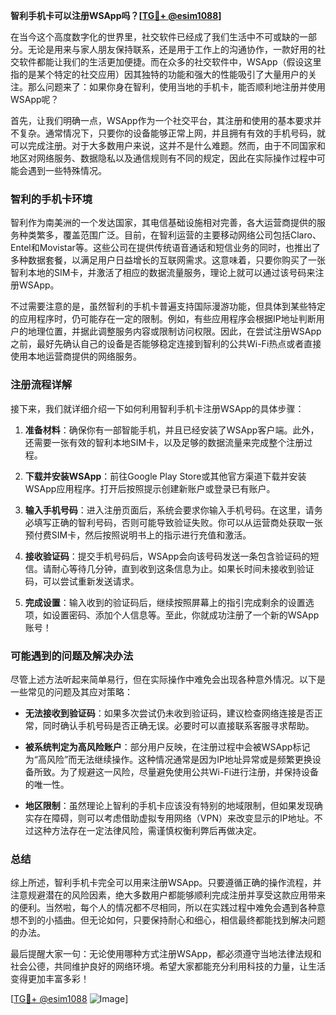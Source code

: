 **智利手机卡可以注册WSApp吗？[[TG💪+ @esim1088](https://t.me/s/esim1088)]**

在当今这个高度数字化的世界里，社交软件已经成了我们生活中不可或缺的一部分。无论是用来与家人朋友保持联系，还是用于工作上的沟通协作，一款好用的社交软件都能让我们的生活更加便捷。而在众多的社交软件中，WSApp（假设这里指的是某个特定的社交应用）因其独特的功能和强大的性能吸引了大量用户的关注。那么问题来了：如果你身在智利，使用当地的手机卡，能否顺利地注册并使用WSApp呢？

首先，让我们明确一点，WSApp作为一个社交平台，其注册和使用的基本要求并不复杂。通常情况下，只要你的设备能够正常上网，并且拥有有效的手机号码，就可以完成注册。对于大多数用户来说，这并不是什么难题。然而，由于不同国家和地区对网络服务、数据隐私以及通信规则有不同的规定，因此在实际操作过程中可能会遇到一些特殊情况。

### 智利的手机卡环境

智利作为南美洲的一个发达国家，其电信基础设施相对完善，各大运营商提供的服务种类繁多，覆盖范围广泛。目前，在智利运营的主要移动网络公司包括Claro、Entel和Movistar等。这些公司在提供传统语音通话和短信业务的同时，也推出了多种数据套餐，以满足用户日益增长的互联网需求。这意味着，只要你购买了一张智利本地的SIM卡，并激活了相应的数据流量服务，理论上就可以通过该号码来注册WSApp。

不过需要注意的是，虽然智利的手机卡普遍支持国际漫游功能，但具体到某些特定的应用程序时，仍可能存在一定的限制。例如，有些应用程序会根据IP地址判断用户的地理位置，并据此调整服务内容或限制访问权限。因此，在尝试注册WSApp之前，最好先确认自己的设备是否能够稳定连接到智利的公共Wi-Fi热点或者直接使用本地运营商提供的网络服务。

### 注册流程详解

接下来，我们就详细介绍一下如何利用智利手机卡注册WSApp的具体步骤：

1. **准备材料**：确保你有一部智能手机，并且已经安装了WSApp客户端。此外，还需要一张有效的智利本地SIM卡，以及足够的数据流量来完成整个注册过程。
   
2. **下载并安装WSApp**：前往Google Play Store或其他官方渠道下载并安装WSApp应用程序。打开后按照提示创建新账户或登录已有账户。

3. **输入手机号码**：进入注册页面后，系统会要求你输入手机号码。在这里，请务必填写正确的智利号码，否则可能导致验证失败。你可以从运营商处获取一张预付费SIM卡，然后按照说明书上的指示进行充值和激活。

4. **接收验证码**：提交手机号码后，WSApp会向该号码发送一条包含验证码的短信。请耐心等待几分钟，直到收到这条信息为止。如果长时间未接收到验证码，可以尝试重新发送请求。

5. **完成设置**：输入收到的验证码后，继续按照屏幕上的指引完成剩余的设置选项，如设置密码、添加个人信息等。至此，你就成功注册了一个新的WSApp账号！

### 可能遇到的问题及解决办法

尽管上述方法听起来简单易行，但在实际操作中难免会出现各种意外情况。以下是一些常见的问题及其应对策略：

- **无法接收到验证码**：如果多次尝试仍未收到验证码，建议检查网络连接是否正常，同时确认手机号码是否正确无误。必要时可以直接联系客服寻求帮助。
  
- **被系统判定为高风险账户**：部分用户反映，在注册过程中会被WSApp标记为“高风险”而无法继续操作。这种情况通常是因为IP地址异常或是频繁更换设备所致。为了规避这一风险，尽量避免使用公共Wi-Fi进行注册，并保持设备的唯一性。

- **地区限制**：虽然理论上智利的手机卡应该没有特别的地域限制，但如果发现确实存在障碍，则可以考虑借助虚拟专用网络（VPN）来改变显示的IP地址。不过这种方法存在一定法律风险，需谨慎权衡利弊后再做决定。

### 总结

综上所述，智利手机卡完全可以用来注册WSApp。只要遵循正确的操作流程，并注意规避潜在的风险因素，绝大多数用户都能够顺利完成注册并享受这款应用带来的便利。当然啦，每个人的情况都不尽相同，所以在实践过程中难免会遇到各种意想不到的小插曲。但无论如何，只要保持耐心和细心，相信最终都能找到解决问题的办法。

最后提醒大家一句：无论使用哪种方式注册WSApp，都必须遵守当地法律法规和社会公德，共同维护良好的网络环境。希望大家都能充分利用科技的力量，让生活变得更加丰富多彩！

[[TG💪+ @esim1088](https://t.me/s/esim1088) ![Image](https://i.postimg.cc/4NQfJmqS/Snipaste-2025-05-13-00-14-12.png)]